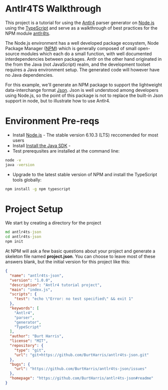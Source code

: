 Antlr4TS Walkthrough
=====================

This project is a tutorial for using the [Antlr4](http://www.antlr.org/) parser generator on  [Node.js](https://nodejs.org/) using the [TypeScript](http://www.typescriptlang.org/) and serve as a walkthrough of best practices for the NPM module [antlr4ts](https://www.npmjs.com/package/antlr4ts).    

The Node.js environment has a well developed package ecosystem, Node Package Manager ([NPM](https://www.npmjs.com)) which is generally composed of small open-source modules which each do a small function, with well documented interdependencies between packages.   Antlr on the other hand originated in the from the Java (not JavaScript) realm, and the development toolset requires a Java environment setup.   The generated code will however have no Java dependencies.   

For this example, we'll generate an NPM package to support the lightweight data-interchange format [Json](http://json.org).  Json is well understood among developers using Node.js, so the point of this package is not to replace the built-in Json support in node, but to illustrate how to use Antlr4.

# Environment Pre-reqs
- Install [Node.js](https://nodejs.org/en/) - The stable version 6.10.3 (LTS) reccomended for most users
- Install [Install the Java SDK]() -
- Test prerequsites are installed at the command line:
```cmd
node -v
java -version
```
- Upgrade to the latest stable version of NPM and install the TypeScript tools globally:
```cmd
npm install -g npm typescript
```

# Project Setup  

We start by creating a directory for the project    
```cmd
md antlr4ts-json
cd antlr4ts-json
npm init
```
At NPM will ask a few basic questions about your project and generate a skeleton file named **project.json**.   You can choose to leave most of these answers blank, but the initial version for this project like this:
```json
{
  "name": "antlr4ts-json",
  "version": "1.0.0",
  "description": "Antlr4 tutorial project",
  "main": "index.js",
  "scripts": {
    "test": "echo \"Error: no test specified\" && exit 1"
  },
  "keywords": [
    "Antlr4",
    "parser",
    "generator",
    "TypeScript"
  ],
  "author": "Burt Harris",
  "license": "MIT",
  "repository": {
    "type": "git",
    "url": "git+https://github.com/BurtHarris/antlr4ts-json.git"
  },
  "bugs": {
    "url": "https://github.com/BurtHarris/antlr4ts-json/issues"
  },
  "homepage": "https://github.com/BurtHarris/antlr4ts-json#readme"
}
```




